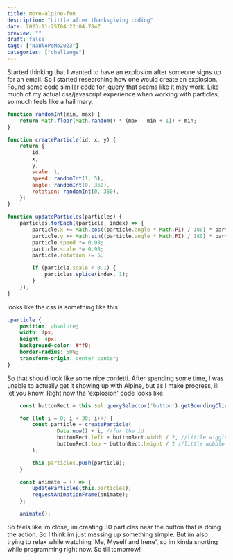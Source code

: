 ```yaml
---
title: more-alpine-fun
description: "Little after thanksgiving coding"
date: 2023-11-25T04:22:04.784Z
preview: ""
draft: false
tags: ["NaBloPoMo2023"]
categories: ["challenge"]
---
```


Started thinking that I wanted to have an explosion after someone signs up for an email. So I started researching how one would create an explosion. Found some code similar code for jquery that seems like it may work. Like much of my actual css/javascript experience when working with particles, so much feels like a hail mary. 

```javascript
function randomInt(min, max) {
    return Math.floor(Math.random() * (max - min + 1)) + min;
}

function createParticle(id, x, y) {
    return {
        id,
        x,
        y,
        scale: 1,
        speed: randomInt(1, 5),
        angle: randomInt(0, 360),
        rotation: randomInt(0, 360),
    };
}

function updateParticles(particles) {
    particles.forEach((particle, index) => {
        particle.x += Math.cos((particle.angle * Math.PI) / 180) * particle.speed;
        particle.y += Math.sin((particle.angle * Math.PI) / 180) * particle.speed;
        particle.speed *= 0.98;
        particle.scale *= 0.98;
        particle.rotation += 5;

        if (particle.scale < 0.1) {
            particles.splice(index, 1);
        }
    });
}
```

looks like the css is something like this

```css
.particle {
    position: absolute;
    width: 4px;
    height: 4px;
    background-color: #ff0;
    border-radius: 50%;
    transform-origin: center center;
}
```

So that should look like some nice confetti. After spending some time, I was unable to actually get it showing up with Alpine, but as I make progress, ill let you know. Right now the 'explosion' code looks like

```javascript
    const buttonRect = this.$el.querySelector('button').getBoundingClientRect();

    for (let i = 0; i < 30; i++) {
        const particle = createParticle(
                Date.now() + i, //for the id
                buttonRect.left + buttonRect.width / 2, //little wiggle
                buttonRect.top + buttonRect.height / 2 //little wobble
        );

        this.particles.push(particle);
    }

    const animate = () => {
        updateParticles(this.particles);
        requestAnimationFrame(animate);
    };

    animate();
```

So feels like im close, im creating 30 particles near the button that is doing the action. So I think im just messing up something simple. But im also trying to relax while watching 'Me, Myself and Irene', so im kinda snorting while programming right now. So till tomorrow!